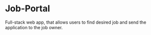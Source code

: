 # Job-Portal

Full-stack web app, that allows users to find desired job and send the application to the job owner.
